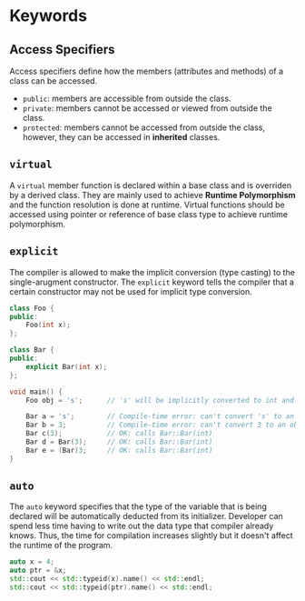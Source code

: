 # Keywords

## Access Specifiers

Access specifiers define how the members (attributes and methods) of a class can be accessed.

* `public`: members are accessible from outside the class.
* `private`: members cannot be accessed or viewed from outside the class.
* `protected`: members cannot be accessed from outside the class, however, they can be accessed in **inherited** classes.

## `virtual`

A `virtual` member function is declared within a base class and is overriden by a derived class. They are mainly used to achieve **Runtime Polymorphism** and the function resolution is done at runtime. Virtual functions should be accessed using pointer or reference of base class type to achieve runtime polymorphism.

## `explicit`

The compiler is allowed to make the implicit conversion (type casting) to the single-arugment constructor. The `explicit` keyword tells the compiler that a certain constructor may not be used for implicit type conversion.

```c++
class Foo {
public:
    Foo(int x);
};

class Bar {
public:
    explicit Bar(int x);
};

void main() {
    Foo obj = 's';      // 's' will be implicitly converted to int and calls Foo::Foo(int)

    Bar a = 's';        // Compile-time error: can't convert 's' to an object of type Bar
    Bar b = 3;          // Compile-time error: can't convert 3 to an object of type Bar
    Bar c(3);           // OK: calls Bar::Bar(int)
    Bar d = Bar(3);     // OK: calls Bar::Bar(int)
    Bar e = (Bar)3;     // OK: calls Bar::Bar(int)
}
```

## `auto`

The `auto` keyword specifies that the type of the variable that is being declared will be automatically deducted from its initializer. Developer can spend less time having to write out the data type that compiler already knows. Thus, the time for compilation increases slightly but it doesn't affect the runtime of the program.

```c++
auto x = 4;
auto ptr = &x;
std::cout << std::typeid(x).name() << std::endl;
std::cout << std::typeid(ptr).name() << std::endl;
```